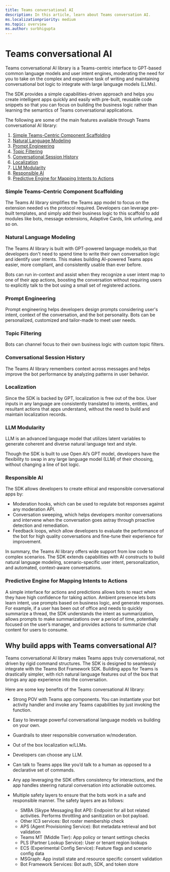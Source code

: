 ```yaml
---
title: Teams conversational AI
description: In this article, learn about Teams conversation AI.
ms.localizationpriority: medium
ms.topic: overview
ms.author: surbhigupta
---
```


# Teams conversational AI

Teams conversational AI library is a Teams-centric interface to GPT-based common language models and user intent engines, moderating the need for you to take on the complex and expensive task of writing and maintaining conversational bot logic to integrate with large language models (LLMs).

The SDK provides a simple capabilities-driven approach and helps you create intelligent apps quickly and easily with pre-built, reusable code snippets so that you can focus on building the business logic rather than learning the semantics of Teams conversational applications.

The following are some of the main features available through Teams conversational AI library:

1. [Simple Teams-Centric Component Scaffolding](#simple-teams-centric-component-scaffolding)
1. [Natural Language Modeling](#natural-language-modeling)
1. [Prompt Engineering](#prompt-engineering)
1. [Topic Filtering](#topic-filtering)
1. [Conversational Session History](#conversational-session-history)
1. [Localization](#localization)
1. [LLM Modularity](#llm-modularity)
1. [Responsible AI](#responsible-ai)
1. [Predictive Engine for Mapping Intents to Actions](#predictive-engine-for-mapping-intents-to-actions)

### Simple Teams-Centric Component Scaffolding

The Teams AI library simplifies the Teams app model to focus on the extension needed vs the protocol required. Developers can leverage pre-built templates, and simply add their business logic to this scaffold to add modules like bots, message extensions, Adaptive Cards, link unfurling, and so on.  

### Natural Language Modeling

The Teams AI library is built with GPT-powered language models,so that developers don't need to spend time to  write their own conversation logic and identify user intents. This makes building AI-powered Teams apps easier, more compliant, and consistently usable than ever before.

Bots can run in-context and assist when they recognize a user intent map to one of their app actions, boosting the conversation without requiring users to explicitly talk to the bot using a small set of registered actions.

### Prompt Engineering

Prompt engineering helps developers design prompts considering user's intent, context of the conversation, and the bot personality. Bots can be personalized, customized and tailor-made to meet user needs.

### Topic Filtering

Bots can channel focus to their own business logic with custom topic filters.

### Conversational Session History

The Teams AI library remembers context across messages and helps improve the bot performance by analyzing patterns in user behavior.

### Localization

Since the SDK is backed by GPT, localization is free out of the box. User inputs in any language are consistently translated to intents, entities, and resultant actions that apps understand, without the need to build and maintain localization records.

### LLM Modularity

LLM is an advanced language model that utilizes latent variables to generate coherent and diverse natural language text and style.

Though the SDK is built to use Open AI’s GPT model, developers have the flexibility to swap in any large language model (LLM) of their choosing, without changing a line of bot logic.

### Responsible AI

The SDK allows developers to create ethical and responsible conversational apps by:

* Moderation hooks, which can be used to regulate bot responses against any moderation API.
* Conversation sweeping, which helps developers monitor conversations and intervene when the conversation goes astray through proactive detection and remediation.
* Feedback loops, which allow developers to evaluate the performance of the bot for high quality conversations and fine-tune their experience for improvement.

In summary, the Teams AI library offers wide support from low code to complex scenarios. The SDK extends capabilities with AI constructs to build natural language modeling, scenario-specific user intent, personalization, and automated, context-aware conversations.

### Predictive Engine for Mapping Intents to Actions  

A simple interface for actions and predictions allows bots to react when they have high confidence for taking action. Ambient presence lets bots learn intent, use prompts based on business logic, and generate responses. For example, if a user has been out of office and needs to quickly summarize a thread, the SDK understands the intent as summarization, allows prompts to make summarizations over a period of time, potentially focused on the user’s manager, and provides actions to summarize chat content for users to consume.

## Why build apps with Teams conversational AI?

Teams conversational AI library makes Teams apps truly conversational, not driven by rigid command structures. The SDK is designed to seamlessly integrate with the Teams Bot Framework SDK. Building apps for Teams is drastically simpler, with rich natural language features out of the box that brings any app experience into the conversation.

Here are some key benefits of the Teams conversational AI library:

* ​Strong POV with Teams app components​. You can instantiate your bot activity handler and invoke any Teams capabilities by just invoking the function.

* ​Easy to leverage powerful conversational language models vs building on your own​.

* ​Guardrails to steer responsible conversation w/moderation​.

* ​Out of the box localization w/LLMs.

* ​Developers can choose any LLM.

* ​Can talk to Teams apps like you’d talk to a human as opposed to a declarative set of commands​.

* ​Any app leveraging the SDK offers consistency for interactions, and the app handles steering natural conversation into actionable outcomes.

* Multiple safety layers to ensure that the bots work in a safe and responsible manner. The safety layers are as follows:

  * SMBA (Skype Messaging Bot API): Endpoint for all bot related activities. Performs throttling and sanitization on bot payload.
  * Other IC3 services: Bot roster membership check
  * APS (Agent Provisioning Service): Bot metadata retrieval and bot validation
  * Teams MT (Middle Tier): App policy or tenant settings checks
  * PLS (Partner Lookup Service): User or tenant region lookups
  * ECS (Experimental Config Service): Feature flags and scenario config data
  * MSGraph: App install state and resource specific consent validation
  * Bot Framework Services: Bot auth, SDK, and token store

<!-- ## Bots Architecture overview

The bot framework using Teams AI library requires the following:

* Support to OAuth S2S
* Adherence to Activity schema for reading and writing JSON documents
* Invoking Rest APIs to determine additional context required to handle a user's message, such as Azure Active Directory (Azure AD) ID and UPN of the user the bot is interacting with. -->
